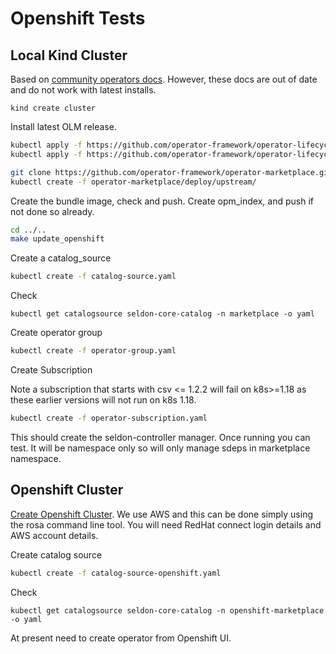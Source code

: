 # Openshift Tests

## Local Kind Cluster

Based on [community operators docs](https://github.com/operator-framework/community-operators/blob/master/docs/testing-operators.md#testing-operator-deployment-on-kubernetes). However, these docs are out of date and do not work with latest installs.

```
kind create cluster
```

Install latest OLM release.

```bash
kubectl apply -f https://github.com/operator-framework/operator-lifecycle-manager/releases/download/0.16.1/crds.yaml
kubectl apply -f https://github.com/operator-framework/operator-lifecycle-manager/releases/download/0.16.1/olm.yaml
```


```bash
git clone https://github.com/operator-framework/operator-marketplace.git
kubectl create -f operator-marketplace/deploy/upstream/
```

Create the bundle image, check and push. Create opm_index, and push if not done so already.

```bash
cd ../..
make update_openshift
```

Create a catalog_source

```bash
kubectl create -f catalog-source.yaml
```

Check

```
kubectl get catalogsource seldon-core-catalog -n marketplace -o yaml
```

Create operator group

```bash
kubectl create -f operator-group.yaml
```

Create Subscription

Note a subscription that starts with csv <= 1.2.2 will fail on k8s>=1.18 as these earlier versions will not run on k8s 1.18.


```bash
kubectl create -f operator-subscription.yaml
```

This should create the seldon-controller manager. Once running you can test. It will be namespace only so will only manage sdeps in marketplace namespace.


## Openshift Cluster

[Create Openshift Cluster](https://cloud.redhat.com/openshift/). We use AWS and this can be done simply using the rosa command line tool. You will need RedHat connect login details and AWS account details.

Create catalog source

```bash
kubectl create -f catalog-source-openshift.yaml
```

Check

```
kubectl get catalogsource seldon-core-catalog -n openshift-marketplace -o yaml
```

At present need to create operator from Openshift UI.




